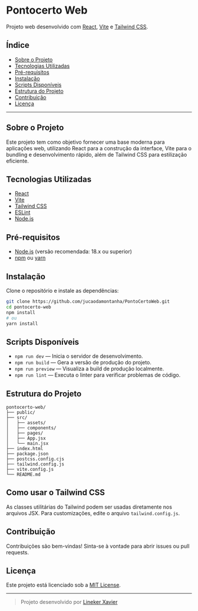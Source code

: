 # Pontocerto Web

Projeto web desenvolvido com [React](https://react.dev/), [Vite](https://vitejs.dev/) e [Tailwind CSS](https://tailwindcss.com/).

## Índice

- [Sobre o Projeto](#sobre-o-projeto)
- [Tecnologias Utilizadas](#tecnologias-utilizadas)
- [Pré-requisitos](#pré-requisitos)
- [Instalação](#instalação)
- [Scripts Disponíveis](#scripts-disponíveis)
- [Estrutura do Projeto](#estrutura-do-projeto)
- [Contribuição](#contribuição)
- [Licença](#licença)

---

## Sobre o Projeto

Este projeto tem como objetivo fornecer uma base moderna para aplicações web, utilizando React para a construção da interface, Vite para o bundling e desenvolvimento rápido, além de Tailwind CSS para estilização eficiente.

## Tecnologias Utilizadas

- [React](https://react.dev/)
- [Vite](https://vitejs.dev/)
- [Tailwind CSS](https://tailwindcss.com/)
- [ESLint](https://eslint.org/)
- [Node.js](https://nodejs.org/)

## Pré-requisitos

- [Node.js](https://nodejs.org/) (versão recomendada: 18.x ou superior)
- [npm](https://www.npmjs.com/) ou [yarn](https://yarnpkg.com/)

## Instalação

Clone o repositório e instale as dependências:

```bash
git clone https://github.com/jucaodamontanha/PontoCertoWeb.git
cd pontocerto-web
npm install
# ou
yarn install
```

## Scripts Disponíveis

- `npm run dev` — Inicia o servidor de desenvolvimento.
- `npm run build` — Gera a versão de produção do projeto.
- `npm run preview` — Visualiza a build de produção localmente.
- `npm run lint` — Executa o linter para verificar problemas de código.

## Estrutura do Projeto

```
pontocerto-web/
├── public/
├── src/
│   ├── assets/
│   ├── components/
│   ├── pages/
│   ├── App.jsx
│   └── main.jsx
├── index.html
├── package.json
├── postcss.config.cjs
├── tailwind.config.js
├── vite.config.js
└── README.md
```

## Como usar o Tailwind CSS

As classes utilitárias do Tailwind podem ser usadas diretamente nos arquivos JSX. Para customizações, edite o arquivo `tailwind.config.js`.

## Contribuição

Contribuições são bem-vindas! Sinta-se à vontade para abrir issues ou pull requests.

## Licença

Este projeto está licenciado sob a [MIT License](LICENSE).

---

> Projeto desenvolvido por [Lineker Xavier](https://github.com/jucaodamontanha)